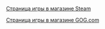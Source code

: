 [Страница игры в магазине Steam](https://store.steampowered.com/app/475150/Titan_Quest_Anniversary_Edition/)

[Страница игры в магазине GOG.com](https://www.gog.com/game/titan_quest_anniversary_edition)

